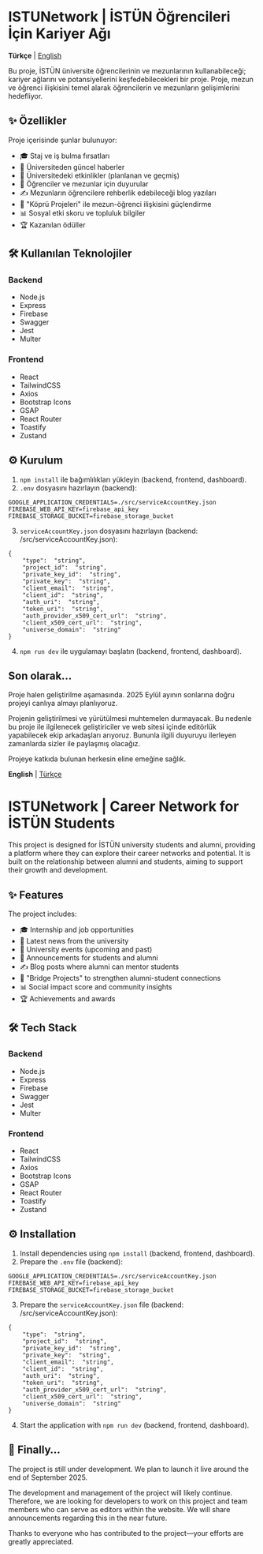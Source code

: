#  ISTUNetwork | İSTÜN Öğrencileri İçin Kariyer Ağı
<a name="turkish"></a>
**Türkçe** | [English](#english)

Bu proje, İSTÜN üniversite öğrencilerinin ve mezunlarının kullanabileceği; kariyer ağlarını ve potansiyellerini keşfedebilecekleri bir proje. Proje, mezun ve öğrenci ilişkisini temel alarak öğrencilerin ve mezunların gelişimlerini hedefliyor.

## ✨ Özellikler
Proje içerisinde şunlar bulunuyor:
 -   🎓 Staj ve iş bulma fırsatları
-   📰 Üniversiteden güncel haberler
-   📅 Üniversitedeki etkinlikler (planlanan ve geçmiş)
-   📢 Öğrenciler ve mezunlar için duyurular
-   ✍️ Mezunların öğrencilere rehberlik edebileceği blog yazıları
-   🌉 "Köprü Projeleri" ile mezun-öğrenci ilişkisini güçlendirme
-   📊 Sosyal etki skoru ve topluluk bilgiler
-   🏆 Kazanılan ödüller

## 🛠 Kullanılan Teknolojiler
### Backend
- Node.js
- Express
- Firebase
- Swagger
- Jest
- Multer
### Frontend
- React
- TailwindCSS
- Axios
- Bootstrap Icons
- GSAP
- React Router
- Toastify
- Zustand

## ⚙️ Kurulum
1. `npm install` ile bağımlılıkları yükleyin (backend, frontend, dashboard).
2. `.env` dosyasını hazırlayın (backend):
```
GOOGLE_APPLICATION_CREDENTIALS=./src/serviceAccountKey.json
FIREBASE_WEB_API_KEY=firebase_api_key
FIREBASE_STORAGE_BUCKET=firebase_storage_bucket
```
3. `serviceAccountKey.json` dosyasını hazırlayın (backend: /src/serviceAccountKey.json):
```
{
	"type":  "string",
	"project_id":  "string",
	"private_key_id":  "string",
	"private_key":  "string",
	"client_email":  "string",
	"client_id":  "string",
	"auth_uri":  "string",
	"token_uri":  "string",
	"auth_provider_x509_cert_url":  "string",
	"client_x509_cert_url":  "string",
	"universe_domain":  "string"
}
```
4. `npm run dev` ile uygulamayı başlatın (backend, frontend, dashboard).

## Son olarak...
Proje halen geliştirilme aşamasında. 2025 Eylül ayının sonlarına doğru projeyi canlıya almayı planlıyoruz.

Projenin geliştirilmesi ve yürütülmesi muhtemelen durmayacak. Bu nedenle bu proje ile ilgilenecek geliştiriciler ve web sitesi içinde editörlük yapabilecek ekip arkadaşları arıyoruz. Bununla ilgili duyuruyu ilerleyen zamanlarda sizler ile paylaşmış olacağız.

Projeye katkıda bulunan herkesin eline emeğine sağlık. 

<a name="english"></a>
**English** | [Türkçe](#turkish)

# ISTUNetwork | Career Network for İSTÜN Students
This project is designed for İSTÜN university students and alumni, providing a platform where they can explore their career networks and potential. It is built on the relationship between alumni and students, aiming to support their growth and development.

## ✨ Features
The project includes:

-   🎓 Internship and job opportunities
-   📰 Latest news from the university
-   📅 University events (upcoming and past)
-   📢 Announcements for students and alumni
-   ✍️ Blog posts where alumni can mentor students
-   🌉 "Bridge Projects" to strengthen alumni-student connections
-   📊 Social impact score and community insights
-   🏆 Achievements and awards

## 🛠 Tech Stack
### Backend
- Node.js
- Express
- Firebase
- Swagger
- Jest
- Multer
### Frontend
- React
- TailwindCSS
- Axios
- Bootstrap Icons
- GSAP
- React Router
- Toastify
- Zustand

## ⚙️ Installation
1. Install dependencies using `npm install` (backend, frontend, dashboard).
2. Prepare the `.env` file (backend):
```
GOOGLE_APPLICATION_CREDENTIALS=./src/serviceAccountKey.json
FIREBASE_WEB_API_KEY=firebase_api_key
FIREBASE_STORAGE_BUCKET=firebase_storage_bucket
```
3. Prepare the `serviceAccountKey.json` file (backend: /src/serviceAccountKey.json):
```
{
	"type":  "string",
	"project_id":  "string",
	"private_key_id":  "string",
	"private_key":  "string",
	"client_email":  "string",
	"client_id":  "string",
	"auth_uri":  "string",
	"token_uri":  "string",
	"auth_provider_x509_cert_url":  "string",
	"client_x509_cert_url":  "string",
	"universe_domain":  "string"
}
```
4. Start the application with `npm run dev` (backend, frontend, dashboard).

## 🙏 Finally…
The project is still under development. We plan to launch it live around the end of September 2025.

The development and management of the project will likely continue. Therefore, we are looking for developers to work on this project and team members who can serve as editors within the website. We will share announcements regarding this in the near future.

Thanks to everyone who has contributed to the project—your efforts are greatly appreciated.
